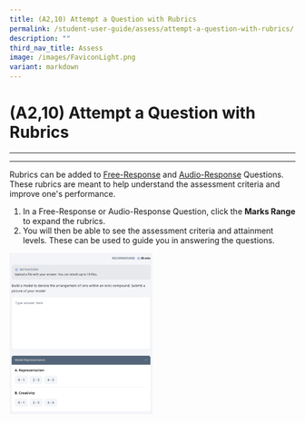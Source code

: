 ```yaml
---
title: (A2,10) Attempt a Question with Rubrics
permalink: /student-user-guide/assess/attempt-a-question-with-rubrics/
description: ""
third_nav_title: Assess
image: /images/FaviconLight.png
variant: markdown
---
```

<h1 id="attempt-a-question-with-rubrics">(A2,10) Attempt a Question with Rubrics</h1><hr>
<hr>
<p>Rubrics can be added to <a target="_blank" href="/student-user-guide/assess/attempt-a-free-response-question/">Free-Response</a> and <a target="_blank" href="/student-user-guide/assess/attempt-an-audio-response-question/">Audio-Response</a> Questions. These rubrics are meant to help understand the assessment criteria and improve one's performance.</p>
<ol>
<li>In a Free-Response or Audio-Response Question, click the <strong>Marks Range</strong> to expand the rubrics.</li>
<li>You will then be able to see the assessment criteria and attainment levels. These can be used to guide you in answering the questions.</li>
</ol>
<img alt="Attempt a Question with Rubrics" style="width: 50%;" src="/images/1Student/As-Rubrics.png">